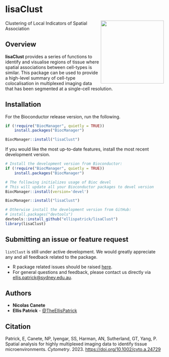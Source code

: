 # lisaClust

<img src="https://raw.githubusercontent.com/ellispatrick/lisaClust/master/inst/lisaClust_sticker_ai_upscaled.png" align="right" width="200" />

Clustering of Local Indicators of Spatial Association

## Overview


**lisaClust** provides a series of functions to identify and visualise 
    regions of tissue where spatial associations between cell-types is similar.
    This package can be used to provide a high-level summary of cell-type 
    colocalisation in multiplexed imaging data that has been segmented at a 
    single-cell resolution.

## Installation


For the Bioconductor release version, run the following.
```r
if (!require("BiocManager", quietly = TRUE))
    install.packages("BiocManager")

BiocManager::install("lisaClust")
```

If you would like the most up-to-date features, install the most recent development version.
```r
# Install the development version from Bioconductor:
if (!require("BiocManager", quietly = TRUE))
    install.packages("BiocManager")

# The following initializes usage of Bioc devel
# This will update all your Bioconductor packages to devel version
BiocManager::install(version='devel')

BiocManager::install("lisaClust")

# Otherwise install the development version from GitHub:
# install.packages("devtools")
devtools::install_github("ellispatrick/lisaClust")
library(lisaClust)
```
## Submitting an issue or feature request

`listClust` is still under active development. We would greatly appreciate any and 
all feedback related to the package.

* R package related issues should be raised [here](https://github.com/ellispatrick/listClust/issues).
* For general questions and feedback, please contact us directly via [ellis.patrick@sydney.edu.au](mailto:ellis.patrick@sydney.edu.au).


## Authors

* **Nicolas Canete**
* **Ellis Patrick**  - [@TheEllisPatrick](https://twitter.com/TheEllisPatrick)

## Citation

Patrick, E, Canete, NP, Iyengar, SS, Harman, AN, Sutherland, GT, Yang, P. Spatial analysis for highly multiplexed imaging data to identify tissue microenvironments. *Cytometry*. 2023. <https://doi.org/10.1002/cyto.a.24729>
